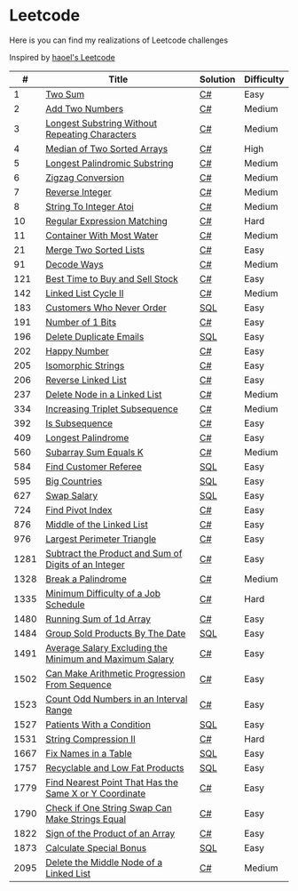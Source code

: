 # Leetcode
Here is you can find my realizations of Leetcode challenges 

Inspired by [haoel's Leetcode](https://github.com/haoel/leetcode)

&#35; | Title | Solution | Difficulty
--- |--- |--- |---
1 | [Two Sum](https://leetcode.com/problems/two-sum/) | [C#](https://github.com/RoShainoff/Leetcode/blob/master/Algorithms/C%23/0001-Two%20Sum/twoSum.cs) | Easy
2 | [Add Two Numbers](https://leetcode.com/problems/add-two-numbers/) | [C#](https://github.com/RoShainoff/Leetcode/blob/master/Algorithms/C%23/0002-Add%20Two%20Numbers/addTwoNumbers.cs) | Medium
3 | [Longest Substring Without Repeating Characters](https://leetcode.com/problems/longest-substring-without-repeating-characters/) | [C#](https://github.com/RoShainoff/Leetcode/blob/master/Algorithms/C%23/0003-Longest%20Substring%20Without%20Repeating%20Characters/LongestSubstringWithoutRepeatingCharacters.cs) | Medium
4 | [Median of Two Sorted Arrays](https://leetcode.com/problems/median-of-two-sorted-arrays/) | [C#](https://github.com/RoShainoff/Leetcode/blob/master/Algorithms/C%23/0004-Median%20Of%20Two%20Sorted%20Array/medianOfTwoSortedArrays.cs) | High
5 | [Longest Palindromic Substring](https://leetcode.com/problems/longest-palindromic-substring/) | [C#](https://github.com/RoShainoff/Leetcode/blob/master/Algorithms/C%23/0005-Longest%20Palindromic%20Substring/longestPalindromicSubstring.cs) | Medium
6 | [Zigzag Conversion](https://leetcode.com/problems/zigzag-conversion/) | [C#](https://github.com/RoShainoff/Leetcode/blob/master/Algorithms/C%23/0006-Zigzag%20Conversion/zigzagConversion.cs) | Medium
7 | [Reverse Integer](https://leetcode.com/problems/reverse-integer/) | [C#](https://github.com/RoShainoff/Leetcode/blob/master/Algorithms/C%23/0007-Reverse%20Integer/reverseInteger.cs) | Medium
8 | [String To Integer Atoi](https://leetcode.com/problems/string-to-integer-atoi/) | [C#](https://github.com/RoShainoff/Leetcode/blob/master/Algorithms/C%23/0008-String%20to%20Integer%20(atoi)/stringToIntegerAtoi.cs) | Medium
10 | [Regular Expression Matching](https://leetcode.com/problems/regular-expression-matching/) | [C#](https://github.com/RoShainoff/Leetcode/blob/master/Algorithms/C%23/0010-Regular%20Expression%20Matching/regularExpressionMatching.cs) | Hard
11 | [Container With Most Water](https://leetcode.com/problems/container-with-most-water/) | [C#](https://github.com/RoShainoff/Leetcode/blob/master/Algorithms/C%23/0011-Container%20With%20Most%20Water/containerWithMostWater.cs) | Medium
21 | [Merge Two Sorted Lists](https://leetcode.com/problems/merge-two-sorted-lists/) | [C#](https://github.com/RoShainoff/Leetcode/blob/master/Algorithms/C%23/0021-Merge%20Two%20Sorted%20Lists/mergeTwoSortedLists.cs) | Easy
91 | [Decode Ways](https://leetcode.com/problems/decode-ways/) | [C#](https://github.com/RoShainoff/Leetcode/blob/master/Algorithms/C%23/0091-Decode%20Ways/decodeWays.cs) | Medium
121 | [Best Time to Buy and Sell Stock](https://leetcode.com/problems/best-time-to-buy-and-sell-stock/) | [C#](https://github.com/RoShainoff/Leetcode/blob/master/Algorithms/C%23/0121-Best%20Time%20to%20Buy%20and%20Sell%20Stock/bestTimeToBuyAndSellStock) | Easy
142 | [Linked List Cycle II](https://leetcode.com/problems/linked-list-cycle-ii/) | [C#](https://github.com/RoShainoff/Leetcode/blob/master/Algorithms/C%23/0142-Linked%20List%20Cycle%20II/linkedListCycleII.cs) | Medium
183 | [Customers Who Never Order](https://leetcode.com/problems/customers-who-never-order/) | [SQL](https://github.com/RoShainoff/Leetcode/blob/master/Algorithms/SQL/0183-Customers%20Who%20Never%20Order/customersWhoNeverOrder.sql) | Easy
191 | [Number of 1 Bits](https://leetcode.com/problems/number-of-1-bits/) | [C#](https://github.com/RoShainoff/Leetcode/blob/master/Algorithms/C%23/0191-%20Number%20of%201%20Bits/numberOf1Bits.cs) | Easy
196 | [Delete Duplicate Emails](https://leetcode.com/problems/delete-duplicate-emails/) | [SQL](https://github.com/RoShainoff/Leetcode/blob/master/Algorithms/C%23/0196-Delete%20Duplicate%20Emails/deleteDuplicateEmails.sql) | Easy
202 | [Happy Number](https://leetcode.com/problems/happy-number/) | [C#](https://github.com/RoShainoff/Leetcode/blob/master/Algorithms/C%23/0202-Happy%20Number/happyNumber.cs) | Easy
205 | [Isomorphic Strings](https://leetcode.com/problems/isomorphic-strings/) | [C#](https://github.com/RoShainoff/Leetcode/blob/master/Algorithms/C%23/0205-Isomorphic%20Strings/isomorphicStrings.cs) | Easy
206 | [Reverse Linked List](https://leetcode.com/problems/reverse-linked-list/) | [C#](https://github.com/RoShainoff/Leetcode/blob/master/Algorithms/C%23/0206-Reverse%20Linked%20List/reverseLinkedList.cs) | Easy
237 | [Delete Node in a Linked List](https://leetcode.com/problems/delete-node-in-a-linked-list/) | [C#](https://github.com/RoShainoff/Leetcode/blob/master/Algorithms/C%23/0237-Delete%20Node%20in%20a%20Linked%20List/deleteNodeInALinkedList.cs) | Medium
334 | [Increasing Triplet Subsequence](https://leetcode.com/problems/increasing-triplet-subsequence/) | [C#](https://github.com/RoShainoff/Leetcode/blob/master/Algorithms/C%23/0334-Increasing%20Triplet%20Subsequence/increasingTripletSubsequence.cs) | Medium
392 | [Is Subsequence](https://leetcode.com/problems/is-subsequence/) | [C#](https://github.com/RoShainoff/Leetcode/blob/master/Algorithms/C%23/0392-Is%20Subsequence/isSubsequence.cs) | Easy
409 | [Longest Palindrome](https://leetcode.com/problems/longest-palindrome/) | [C#](https://github.com/RoShainoff/Leetcode/blob/master/Algorithms/C%23/0409-Longest%20Palindrome/longestPalindrome.cs) | Easy
560 | [Subarray Sum Equals K](https://leetcode.com/problems/subarray-sum-equals-k/) | [C#](https://github.com/RoShainoff/Leetcode/blob/master/Algorithms/C%23/0560-Subarray%20Sum%20Equals%20K/subarraySumEqualsK.cs) | Medium
584 | [Find Customer Referee](https://leetcode.com/problems/find-customer-referee/) | [SQL](https://github.com/RoShainoff/Leetcode/blob/master/Algorithms/SQL/0584-Find%20Customer%20Referee/findCustomerReferee.sql) | Easy
595 | [Big Countries](https://leetcode.com/problems/big-countries/) | [SQL](https://github.com/RoShainoff/Leetcode/blob/master/Algorithms/SQL/0595-Big%20Countries/bigCountries.sql) | Easy
627 | [Swap Salary](https://leetcode.com/problems/swap-salary/) | [SQL](https://github.com/RoShainoff/Leetcode/blob/master/Algorithms/C%23/0627-Swap%20Salary/swapSalary.sql) | Easy
724 | [Find Pivot Index](https://leetcode.com/problems/find-pivot-index/) | [C#](https://github.com/RoShainoff/Leetcode/blob/master/Algorithms/C%23/0724-Find%20Pivot%20Index/findPivotIndex.cs) | Easy
876 | [Middle of the Linked List](https://leetcode.com/problems/middle-of-the-linked-list/) | [C#](https://github.com/RoShainoff/Leetcode/blob/master/Algorithms/C%23/0876-Middle%20of%20the%20Linked%20List/middleOfTheLinkedList.cs) | Easy
976 | [Largest Perimeter Triangle](https://leetcode.com/problems/largest-perimeter-triangle/) | [C#](https://github.com/RoShainoff/Leetcode/tree/master/Algorithms/C%23/0976-Largest%20Perimeter%20Triangle) | Easy
1281 | [Subtract the Product and Sum of Digits of an Integer](https://leetcode.com/problems/subtract-the-product-and-sum-of-digits-of-an-integer/) | [C#](https://github.com/RoShainoff/Leetcode/blob/master/Algorithms/C%23/1281-Subtract%20the%20Product%20and%20Sum%20of%20Digits%20of%20an%20Integer/subtractTheProductAndSumOfDigitsOfAnInteger.cs) | Easy
1328 | [Break a Palindrome](https://leetcode.com/problems/break-a-palindrome/) | [C#](https://github.com/RoShainoff/Leetcode/blob/master/Algorithms/C%23/1328-Break%20a%20Palindrome/breakAPalindrome.cs) | Medium
1335 | [Minimum Difficulty of a Job Schedule](https://leetcode.com/problems/minimum-difficulty-of-a-job-schedule/) | [C#](https://github.com/RoShainoff/Leetcode/blob/master/Algorithms/C%23/1335-Minimum%20Difficulty%20of%20a%20Job%20Schedule/minimumDifficultyOfAJobSchedule.cs) | Hard
1480 | [Running Sum of 1d Array](https://leetcode.com/problems/running-sum-of-1d-array/) | [C#](https://github.com/RoShainoff/Leetcode/blob/master/Algorithms/C%23/1480-Running%20Sum%20of%201d%20Array/runningSumOfArray.cs) | Easy
1484 | [Group Sold Products By The Date](https://leetcode.com/problems/group-sold-products-by-the-date/) | [SQL](https://github.com/RoShainoff/Leetcode/blob/master/Algorithms/C%23/1484-Group%20Sold%20Products%20By%20The%20Date/groupSoldProductsByTheDate.cs) | Easy
1491 | [Average Salary Excluding the Minimum and Maximum Salary](https://leetcode.com/problems/average-salary-excluding-the-minimum-and-maximum-salary/) | [C#](https://github.com/RoShainoff/Leetcode/tree/master/Algorithms/C%23/1491-Average%20Salary%20Excluding%20the%20Minimum%20and%20Maximum%20Salary) | Easy
1502 | [Can Make Arithmetic Progression From Sequence](https://leetcode.com/problems/can-make-arithmetic-progression-from-sequence/) | [C#](https://github.com/RoShainoff/Leetcode/blob/master/Algorithms/C%23/1502-Can%20Make%20Arithmetic%20Progression%20From%20Sequence/canMakeArithmeticProgressionFromSequence.cs) | Easy
1523 | [Count Odd Numbers in an Interval Range](https://leetcode.com/problems/count-odd-numbers-in-an-interval-range/) | [C#](https://github.com/RoShainoff/Leetcode/blob/master/Algorithms/C%23/1523-Count%20Odd%20Numbers%20in%20an%20Interval%20Range/countOddNumbersInAnIntervalRange.cs) | Easy
1527 | [Patients With a Condition](https://leetcode.com/problems/patients-with-a-condition/) | [SQL](https://github.com/RoShainoff/Leetcode/blob/master/Algorithms/C%23/1527-Patients%20With%20a%20Condition/patientsWithACondition.sql) | Easy
1531 | [String Compression II](https://leetcode.com/problems/string-compression-ii/) | [C#](https://github.com/RoShainoff/Leetcode/blob/master/Algorithms/C%23/1531-String%20Compression%20II/stringCompressionII.cs) | Hard
1667 | [Fix Names in a Table](https://leetcode.com/problems/fix-names-in-table/) | [SQL](https://github.com/RoShainoff/Leetcode/blob/master/Algorithms/C%23/1667-Fix%20Names%20in%20a%20Table/fixNamesAnATable.sql) | Easy
1757 | [Recyclable and Low Fat Products](https://leetcode.com/problems/recyclable-and-low-fat-products/) | [SQL](https://github.com/RoShainoff/Leetcode/blob/master/Algorithms/SQL/1757-Recyclable%20and%20Low%20Fat%20Products/recyclableAndLowFatProducts.sql) | Easy
1779 | [Find Nearest Point That Has the Same X or Y Coordinate](https://leetcode.com/problems/find-nearest-point-that-has-the-same-x-or-y-coordinate/) | [C#](https://github.com/RoShainoff/Leetcode/blob/master/Algorithms/C%23/1779-Find%20Nearest%20Point%20That%20Has%20the%20Same%20X%20or%20Y%20Coordinate/findNearestPointThatHasTheSameXOrYCoordinate.cs) | Easy
1790 | [Check if One String Swap Can Make Strings Equal](https://leetcode.com/problems/check-if-one-string-swap-can-make-strings-equal/) | [C#](https://github.com/RoShainoff/Leetcode/blob/master/Algorithms/C%23/1790-Check%20if%20One%20String%20Swap%20Can%20Make%20Strings%20Equal/checkIfOneStringSwapCanMakeStringsEqual.cs) | Easy
1822 | [Sign of the Product of an Array](https://leetcode.com/problems/sign-of-the-product-of-an-array/) | [C#](https://github.com/RoShainoff/Leetcode/blob/master/Algorithms/C%23/1822-Sign%20of%20the%20Product%20of%20an%20Array/signOfTheProductOfAnArray.cs) | Easy
1873 | [Calculate Special Bonus](https://leetcode.com/problems/calculate-special-bonus/) | [SQL](https://github.com/RoShainoff/Leetcode/blob/master/Algorithms/C%23/1873-Calculate%20Special%20Bonus/calculateSpecialBonus.sql) | Easy
2095 | [Delete the Middle Node of a Linked List](https://leetcode.com/problems/delete-the-middle-node-of-a-linked-list/) | [C#](https://github.com/RoShainoff/Leetcode/blob/master/Algorithms/C%23/2095-Delete%20the%20Middle%20Node%20of%20a%20Linked%20List/deleteTheMiddleNodeOfALinkedList.cs) | Medium
